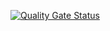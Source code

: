[![Quality Gate Status](https://sonarcloud.io/api/project_badges/measure?project=GMalliaris_rental-rooms-v2&metric=alert_status)](https://sonarcloud.io/summary/new_code?id=GMalliaris_rental-rooms-v2)
